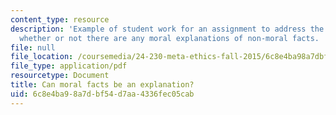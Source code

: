 ```yaml
---
content_type: resource
description: 'Example of student work for an assignment to address the question of
  whether or not there are any moral explanations of non-moral facts. '
file: null
file_location: /coursemedia/24-230-meta-ethics-fall-2015/6c8e4ba98a7dbf54d7aa4336fec05cab_MIT24_230F15_Paper1.pdf
file_type: application/pdf
resourcetype: Document
title: Can moral facts be an explanation?
uid: 6c8e4ba9-8a7d-bf54-d7aa-4336fec05cab
---
```

